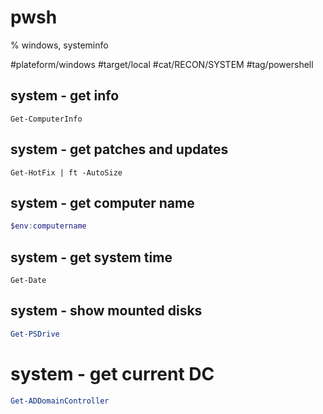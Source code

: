 
# pwsh
% windows, systeminfo

#plateform/windows #target/local #cat/RECON/SYSTEM #tag/powershell 

## system - get info
```
Get-ComputerInfo
```

## system - get patches and updates
```
Get-HotFix | ft -AutoSize
```

## system - get computer name
```powershell
$env:computername
```

## system - get system time
```
Get-Date
```

## system - show mounted disks
```powershell
Get-PSDrive
```

# system - get current DC
```powershell
Get-ADDomainController
```